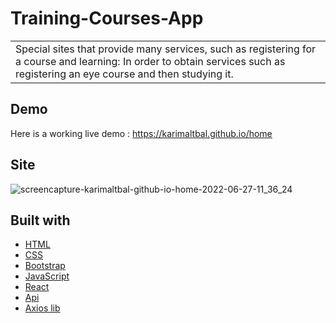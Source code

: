 # Training-Courses-App

<table>
<tr>
<td>
  Special sites that provide many services, such as registering for a course and learning: In order to obtain services such as registering an eye course and then studying it.
</td>
</tr>
</table>



## Demo
Here is a working live demo :  https://karimaltbal.github.io/home

## Site

![screencapture-karimaltbal-github-io-home-2022-06-27-11_36_24](https://user-images.githubusercontent.com/67224257/175909354-4f922f3e-fa2f-41f2-8f3c-4430868f48c3.png)


## Built with 

- [HTML](https://html.com/)
- [CSS](https://css-tricks.com/) 
- [Bootstrap](http://getbootstrap.com/)
- [JavaScript](https://www.javascript.com/)
- [React](https://ar.reactjs.org/)
- [Api](http://getbootstrap.com/)
- [Axios lib](https://www.api.org/)
